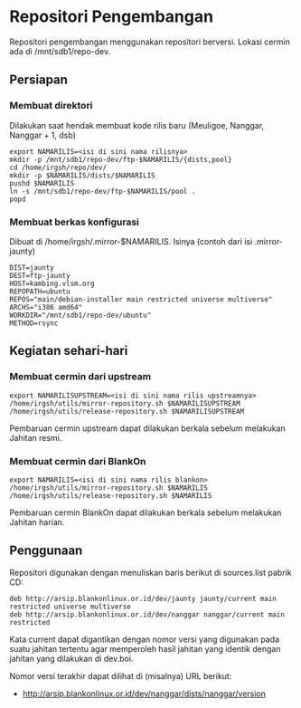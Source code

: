 # Repositori Pengembangan
Repositori pengembangan menggunakan repositori berversi.
Lokasi cermin ada di /mnt/sdb1/repo-dev.
## Persiapan
### Membuat direktori
Dilakukan saat hendak membuat kode rilis baru (Meuligoe, Nanggar, Nanggar + 1,
dsb)

```
export NAMARILIS=<isi di sini nama rilisnya>
mkdir -p /mnt/sdb1/repo-dev/ftp-$NAMARILIS/{dists,pool}
cd /home/irgsh/repo/dev/
mkdir -p $NAMARILIS/dists/$NAMARILIS
pushd $NAMARILIS
ln -s /mnt/sdb1/repo-dev/ftp-$NAMARILIS/pool .
popd
```

### Membuat berkas konfigurasi
Dibuat di /home/irgsh/.mirror-$NAMARILIS.
Isinya (contoh dari isi .mirror-jaunty)

```
DIST=jaunty
DEST=ftp-jaunty
HOST=kambing.vlsm.org
REPOPATH=ubuntu
REPOS="main/debian-installer main restricted universe multiverse"
ARCHS="i386 amd64"
WORKDIR="/mnt/sdb1/repo-dev/ubuntu"
METHOD=rsync
```

## Kegiatan sehari-hari
### Membuat cermin dari upstream

```
export NAMARILISUPSTREAM=<isi di sini nama rilis upstreamnya>
/home/irgsh/utils/mirror-repository.sh $NAMARILISUPSTREAM
/home/irgsh/utils/release-repository.sh $NAMARILISUPSTREAM
```

Pembaruan cermin upstream dapat dilakukan berkala sebelum melakukan Jahitan resmi.

### Membuat cermin dari BlankOn

```
export NAMARILIS=<isi di sini nama rilis blankon>
/home/irgsh/utils/mirror-repository.sh $NAMARILIS
/home/irgsh/utils/release-repository.sh $NAMARILIS
```

Pembaruan cermin BlankOn dapat dilakukan berkala sebelum melakukan Jahitan harian.

## Penggunaan

Repositori digunakan dengan menuliskan baris berikut di sources.list pabrik CD:

```
deb http://arsip.blankonlinux.or.id/dev/jaunty jaunty/current main restricted universe multiverse
deb http://arsip.blankonlinux.or.id/dev/nanggar nanggar/current main restricted
```
Kata current dapat digantikan dengan nomor versi yang digunakan pada suatu
jahitan tertentu agar memperoleh hasil jahitan yang identik dengan jahitan yang
dilakukan di dev.boi.

Nomor versi terakhir dapat dilihat di (misalnya) URL berikut:

- http://arsip.blankonlinux.or.id/dev/nanggar/dists/nanggar/version
